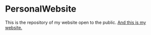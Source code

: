 # PersonalWebsite
This is the repository of my website open to the public.
[And this is my website.](http://www.cs.umb.edu/~eimam/)
